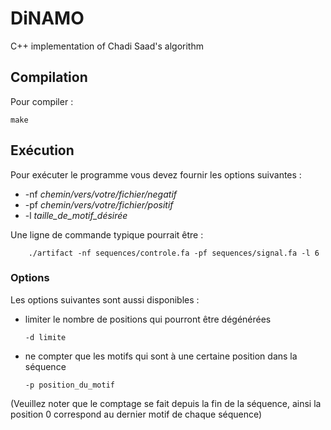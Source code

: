 # DiNAMO

C++ implementation of Chadi Saad's algorithm

## Compilation

Pour compiler :

    make

## Exécution

Pour exécuter le programme vous devez fournir les options suivantes :

  * -nf *chemin/vers/votre/fichier/negatif*
  * -pf *chemin/vers/votre/fichier/positif*
  * -l  *taille\_de\_motif\_désirée*

  Une ligne de commande typique pourrait être :

        ./artifact -nf sequences/controle.fa -pf sequences/signal.fa -l 6

### Options

Les options suivantes sont aussi disponibles :

  * limiter le nombre de positions qui pourront être dégénérées

        -d limite

  * ne compter que les motifs qui sont à une certaine position dans la séquence

        -p position_du_motif

  (Veuillez noter que le comptage se fait depuis la fin de la séquence, ainsi la position 0 correspond au dernier motif de chaque séquence)
